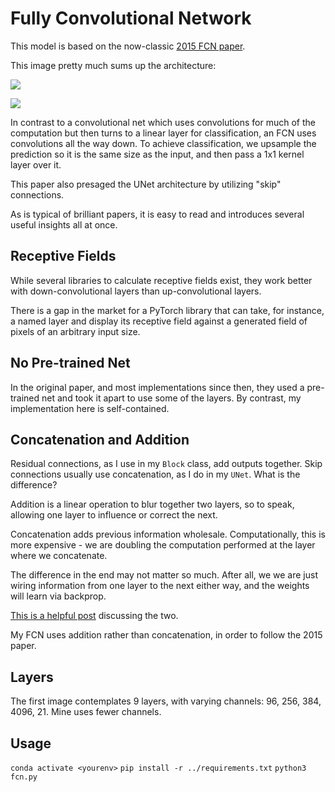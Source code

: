 # Fully Convolutional Network

This model is based on the now-classic [2015 FCN paper](https://arxiv.org/abs/1411.4038).

This image pretty much sums up the architecture:

![](https://www.jeremyjordan.me/content/images/2018/05/Screen-Shot-2018-05-16-at-10.34.02-PM.png)

![](https://csdl-images.computer.org/trans/tp/2017/04/figures/shelh3-2572683.gif)

In contrast to a convolutional net which uses convolutions for much of the computation but then turns to a linear layer for classification, an FCN uses convolutions all the way down. To achieve classification, we upsample the prediction so it is the same size as the input, and then pass a 1x1 kernel layer over it.

This paper also presaged the UNet architecture by utilizing "skip" connections.

As is typical of brilliant papers, it is easy to read and introduces several useful insights all at once.

## Receptive Fields

While several libraries to calculate receptive fields exist, they work better with down-convolutional layers than up-convolutional layers.

There is a gap in the market for a PyTorch library that can take, for instance, a named layer and display its receptive field against a generated field of pixels of an arbitrary input size.

## No Pre-trained Net

In the original paper, and most implementations since then, they used a pre-trained net and took it apart to use some of the layers. By contrast, my implementation here is self-contained.

## Concatenation and Addition

Residual connections, as I use in my `Block` class, add outputs together. Skip connections usually use concatenation, as I do in my `UNet`. What is the difference?

Addition is a linear operation to blur together two layers, so to speak, allowing one layer to influence or correct the next.

Concatenation adds previous information wholesale. Computationally, this is more expensive - we are doubling the computation performed at the layer where we concatenate.

The difference in the end may not matter so much. After all, we we are just wiring information from one layer to the next either way, and the weights will learn via backprop.

[This is a helpful post](https://aman.ai/primers/ai/skip-connections/) discussing the two.

My FCN uses addition rather than concatenation, in order to follow the 2015 paper.

## Layers

The first image contemplates 9 layers, with varying channels: 96, 256, 384, 4096, 21. Mine uses fewer channels.

## Usage

`conda activate <yourenv>`
`pip install -r ../requirements.txt`
`python3 fcn.py`
